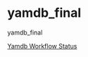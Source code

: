 # yamdb_final
yamdb_final

[Yamdb Workflow Status](https://github.com/anthonyhol/yamdb_final/actions/workflows/yamdb_workflow.yml/badge.svg?branch=master&event=push)
